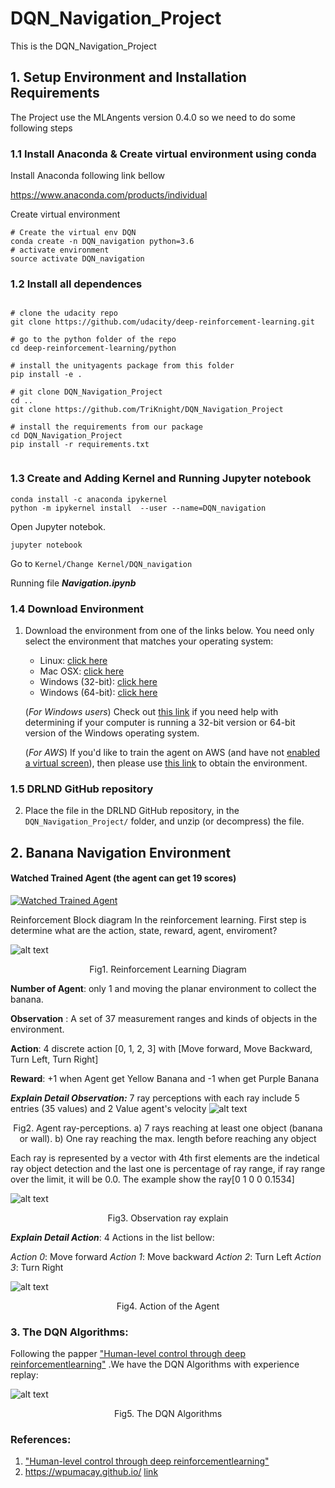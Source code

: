 # DQN_Navigation_Project
This is the DQN_Navigation_Project 
## 1. Setup Environment and Installation Requirements
The Project use the MLAngents version 0.4.0 so we need to do some following steps
### 1.1 Install Anaconda & Create virtual environment using conda
Install Anaconda following link bellow

https://www.anaconda.com/products/individual

Create virtual environment

```
# Create the virtual env DQN
conda create -n DQN_navigation python=3.6
# activate environment
source activate DQN_navigation
```
### 1.2 Install all dependences
```

# clone the udacity repo
git clone https://github.com/udacity/deep-reinforcement-learning.git

# go to the python folder of the repo
cd deep-reinforcement-learning/python

# install the unityagents package from this folder
pip install -e .

# git clone DQN_Navigation_Project
cd ..
git clone https://github.com/TriKnight/DQN_Navigation_Project

# install the requirements from our package
cd DQN_Navigation_Project
pip install -r requirements.txt


```
### 1.3 Create and Adding Kernel and Running Jupyter notebook
```
conda install -c anaconda ipykernel
python -m ipykernel install  --user --name=DQN_navigation
```
Open Jupyter notebok. 
```
jupyter notebook
```

Go to ```Kernel/Change Kernel/DQN_navigation```

Running file ***Navigation.ipynb***


### 1.4 Download Environment
1. Download the environment from one of the links below.  You need only select the environment that matches your operating system:
    - Linux: [click here](https://s3-us-west-1.amazonaws.com/udacity-drlnd/P1/Banana/Banana_Linux.zip)
    - Mac OSX: [click here](https://s3-us-west-1.amazonaws.com/udacity-drlnd/P1/Banana/Banana.app.zip)
    - Windows (32-bit): [click here](https://s3-us-west-1.amazonaws.com/udacity-drlnd/P1/Banana/Banana_Windows_x86.zip)
    - Windows (64-bit): [click here](https://s3-us-west-1.amazonaws.com/udacity-drlnd/P1/Banana/Banana_Windows_x86_64.zip)
    
    (_For Windows users_) Check out [this link](https://support.microsoft.com/en-us/help/827218/how-to-determine-whether-a-computer-is-running-a-32-bit-version-or-64) if you need help with determining if your computer is running a 32-bit version or 64-bit version of the Windows operating system.

    (_For AWS_) If you'd like to train the agent on AWS (and have not [enabled a virtual screen](https://github.com/Unity-Technologies/ml-agents/blob/master/docs/Training-on-Amazon-Web-Service.md)), then please use [this link](https://s3-us-west-1.amazonaws.com/udacity-drlnd/P1/Banana/Banana_Linux_NoVis.zip) to obtain the environment.
 
### 1.5 DRLND GitHub repository
2. Place the file in the DRLND GitHub repository, in the `DQN_Navigation_Project/` folder, and unzip (or decompress) the file. 


## 2. Banana Navigation Environment


#### Watched Trained Agent (the agent can get 19 scores)

[![Watched Trained Agent](http://i3.ytimg.com/vi/OaNuVnunzmA/maxresdefault.jpg)](https://youtu.be/OaNuVnunzmA)


Reinforcement Block diagram
In the reinforcement learning. First step is determine what are the action, state, reward, agent, enviroment?

![alt text](https://github.com/TriKnight/DQN_Navigation_Project/blob/master/pics/reinforcement-learning-fig1-700.jpg)

<p align="center">
Fig1. Reinforcement Learning Diagram
</p>

**Number of Agent**: only 1 and moving the planar environment to collect the banana.

**Observation** : A set of 37 measurement ranges and kinds of objects in the environment.

**Action**: 4 discrete action [0, 1, 2, 3] with [Move forward, Move Backward, Turn Left, Turn Right]

**Reward**:  +1 when Agent get Yellow Banana and -1 when get Purple Banana


***Explain Detail Observation:*** 7 ray perceptions with each ray include 5 entries (35 values) and 2 Value agent's velocity
![alt text](https://github.com/TriKnight/DQN_Navigation_Project/blob/master/pics/banana_env_observations.png)

<p align="center">
  Fig2. Agent ray-perceptions. a) 7 rays reaching at least one object (banana or wall). b) One ray reaching the max. length before reaching any object 
</p>


Each ray is represented by a vector with 4th first elements are the indetical ray object detection and the last one is percentage of ray range, if ray range over the limit, it will be 0.0. The example show the ray[0 1 0 0 0.1534]


![alt text](https://github.com/TriKnight/DQN_Navigation_Project/blob/master/pics/ray_explain.png)

<p align="center">
  Fig3. Observation ray explain
</p>

***Explain Detail Action***: 4 Actions in the list bellow: 

*Action 0*: Move forward 
*Action 1*: Move backward
*Action 2*: Turn Left
*Action 3*: Turn Right


![alt text](https://github.com/TriKnight/DQN_Navigation_Project/blob/master/pics/banana_env_actions.png)


<p align="center">
   Fig4. Action of the Agent
</p>

### 3. The DQN Algorithms:
Following the papper 
["Human-level control through deep reinforcementlearning"](http://files.davidqiu.com//research/nature14236.pdf)
.We have the DQN Algorithms with experience replay:

![alt text](https://github.com/TriKnight/DQN_Navigation_Project/blob/master/pics/DQN_Algorithm.png)

<p align="center">
   Fig5. The DQN Algorithms
</p>



### References:
1. ["Human-level control through deep reinforcementlearning"](http://files.davidqiu.com//research/nature14236.pdf)
2. https://wpumacay.github.io/ [link](https://wpumacay.github.io/research_blog/posts/deeprlnd-project1-navigation/?fbclid=IwAR2oHLD-WwJkBdyis6sHMgSDH7-LkjHxaZGELckBTY_Sy_qfLwaxGX2lp4I)

       



